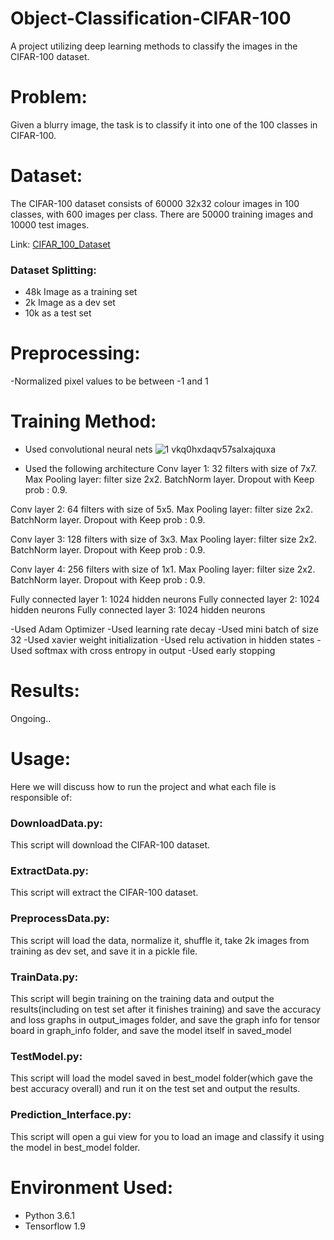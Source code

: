 # Object-Classification-CIFAR-100
A project utilizing deep learning methods to classify the images in the CIFAR-100 dataset.

# Problem:

Given a blurry image, the task is to classify it into one of the 100 classes in CIFAR-100.

# Dataset:

The CIFAR-100 dataset consists of 60000 32x32 colour images in 100 classes, with 600 images per class. There are 50000 training images and 10000 test images. 

Link: [CIFAR_100_Dataset](https://www.cs.toronto.edu/~kriz/cifar.html)

### Dataset Splitting:
- 48k Image as a training set
- 2k Image as a dev set
- 10k as a test set

# Preprocessing:
-Normalized pixel values to be between -1 and 1

# Training Method:

- Used convolutional neural nets
![1 vkq0hxdaqv57salxajquxa](https://user-images.githubusercontent.com/6074821/52169534-a6b95780-2742-11e9-9a16-c0fab98bbd1b.jpeg)

- Used the following architecture
 Conv layer 1: 32 filters with size of 7x7.
 Max Pooling layer: filter size 2x2.
 BatchNorm layer.
 Dropout with Keep prob : 0.9.
 
 Conv layer 2: 64 filters with size of 5x5.
 Max Pooling layer: filter size 2x2.
 BatchNorm layer.
 Dropout with Keep prob : 0.9.
 
 Conv layer 3: 128 filters with size of 3x3.
 Max Pooling layer: filter size 2x2.
 BatchNorm layer.
 Dropout with Keep prob : 0.9.
 
 Conv layer 4: 256 filters with size of 1x1.
 Max Pooling layer: filter size 2x2.
 BatchNorm layer.
 Dropout with Keep prob : 0.9.
 
 Fully connected layer 1: 1024 hidden neurons
 Fully connected layer 2: 1024 hidden neurons
 Fully connected layer 3: 1024 hidden neurons
 
 -Used Adam Optimizer
 -Used learning rate decay
 -Used mini batch of size 32
 -Used xavier weight initialization
 -Used relu activation in hidden states
 -Used softmax with cross entropy in output
 -Used early stopping 
 
# Results:
Ongoing..

# Usage:
Here we will discuss how to run the project and what each file is responsible of:

### DownloadData.py:
This script will download the CIFAR-100 dataset.

### ExtractData.py:
This script will extract the CIFAR-100 dataset.

### PreprocessData.py:
This script will load the data, normalize it, shuffle it, take 2k images from training as dev set, and save it in a pickle file.

### TrainData.py:
This script will begin training on the training data and output the results(including on test set after it finishes training) and save the accuracy and loss graphs in output_images folder, and save the graph info for tensor board in graph_info folder, and save the model itself in saved_model

### TestModel.py:
This script will load the model saved in best_model folder(which gave the best accuracy overall) and run it on the test set and output the results.

### Prediction_Interface.py:
This script will open a gui view for you to load an image and classify it using the model in best_model folder.

# Environment Used:
- Python 3.6.1
- Tensorflow 1.9
